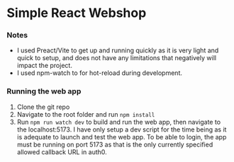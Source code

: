 
# Simple React Webshop

### Notes
-	I used Preact/Vite to get up and running quickly as it is very light and quick to setup, and does not have any limitations that negatively will impact the project.
-	I used npm-watch to for hot-reload during development.

### Running the web app
1. Clone the git repo
2. Navigate to the root folder and run `npm install`
3. Run `npm run watch dev` to build and run the web app, then navigate to the localhost:5173. I have only setup a dev script for the time being as it is adequate to launch and test the web app. To be able to login, the app must be running on port 5173 as that is the only currently specified allowed callback URL in auth0.
